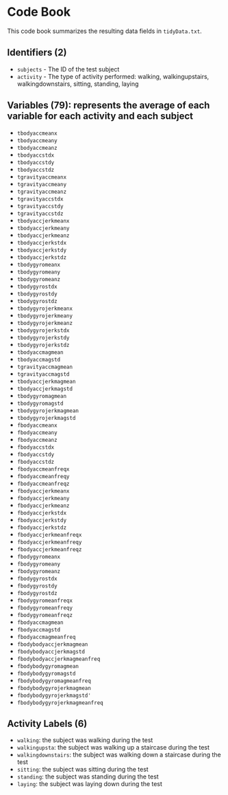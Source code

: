 # Code Book

This code book summarizes the resulting data fields in `tidyData.txt`.

## Identifiers (2)

* `subjects` - The ID of the test subject
* `activity` - The type of activity performed: walking, walkingupstairs, walkingdownstairs, sitting, standing, laying

## Variables (79): represents the average of each variable for each activity and each subject

* `tbodyaccmeanx` 
* `tbodyaccmeany` 
* `tbodyaccmeanz` 
* `tbodyaccstdx` 
* `tbodyaccstdy` 
* `tbodyaccstdz` 
* `tgravityaccmeanx` 
* `tgravityaccmeany` 
* `tgravityaccmeanz` 
* `tgravityaccstdx` 
* `tgravityaccstdy` 
* `tgravityaccstdz` 
* `tbodyaccjerkmeanx` 
* `tbodyaccjerkmeany` 
* `tbodyaccjerkmeanz` 
* `tbodyaccjerkstdx` 
* `tbodyaccjerkstdy` 
* `tbodyaccjerkstdz` 
* `tbodygyromeanx` 
* `tbodygyromeany` 
* `tbodygyromeanz` 
* `tbodygyrostdx` 
* `tbodygyrostdy` 
* `tbodygyrostdz` 
* `tbodygyrojerkmeanx` 
* `tbodygyrojerkmeany` 
* `tbodygyrojerkmeanz` 
* `tbodygyrojerkstdx` 
* `tbodygyrojerkstdy` 
* `tbodygyrojerkstdz` 
* `tbodyaccmagmean` 
* `tbodyaccmagstd` 
* `tgravityaccmagmean` 
* `tgravityaccmagstd` 
* `tbodyaccjerkmagmean`
* `tbodyaccjerkmagstd` 
* `tbodygyromagmean` 
* `tbodygyromagstd` 
* `tbodygyrojerkmagmean` 
* `tbodygyrojerkmagstd` 
* `fbodyaccmeanx` 
* `fbodyaccmeany` 
* `fbodyaccmeanz` 
* `fbodyaccstdx` 
* `fbodyaccstdy` 
* `fbodyaccstdz` 
* `fbodyaccmeanfreqx` 
* `fbodyaccmeanfreqy` 
* `fbodyaccmeanfreqz` 
* `fbodyaccjerkmeanx` 
* `fbodyaccjerkmeany` 
* `fbodyaccjerkmeanz` 
* `fbodyaccjerkstdx` 
* `fbodyaccjerkstdy` 
* `fbodyaccjerkstdz` 
* `fbodyaccjerkmeanfreqx` 
* `fbodyaccjerkmeanfreqy` 
* `fbodyaccjerkmeanfreqz` 
* `fbodygyromeanx` 
* `fbodygyromeany` 
* `fbodygyromeanz` 
* `fbodygyrostdx` 
* `fbodygyrostdy` 
* `fbodygyrostdz` 
* `fbodygyromeanfreqx` 
* `fbodygyromeanfreqy` 
* `fbodygyromeanfreqz` 
* `fbodyaccmagmean` 
* `fbodyaccmagstd` 
* `fbodyaccmagmeanfreq` 
* `fbodybodyaccjerkmagmean` 
* `fbodybodyaccjerkmagstd` 
* `fbodybodyaccjerkmagmeanfreq` 
* `fbodybodygyromagmean` 
* `fbodybodygyromagstd` 
* `fbodybodygyromagmeanfreq` 
* `fbodybodygyrojerkmagmean` 
* `fbodybodygyrojerkmagstd'`
* `fbodybodygyrojerkmagmeanfreq`

## Activity Labels (6)

* `walking`: the subject was walking during the test
* `walkingupsta`: the subject was walking up a staircase during the test
* `walkingdownstairs`: the subject was walking down a staircase during the test
* `sitting`: the subject was sitting during the test
* `standing`: the subject was standing during the test
* `laying`: the subject was laying down during the test
